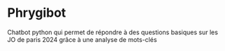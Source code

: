 # Phrygibot
Chatbot python qui permet de répondre à des questions basiques sur les JO de paris 2024 grâce à une analyse de mots-clés
